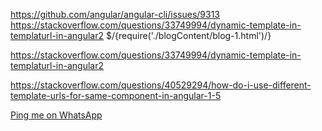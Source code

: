 https://github.com/angular/angular-cli/issues/9313
https://stackoverflow.com/questions/33749994/dynamic-template-in-templaturl-in-angular2
 <ng-template> $/{require('./blogContent/blog-1.html')/}  </ng-template>

 https://stackoverflow.com/questions/33749994/dynamic-template-in-templaturl-in-angular2
 

 https://stackoverflow.com/questions/40529294/how-do-i-use-different-template-urls-for-same-component-in-angular-1-5
 


<a href="whatsapp://send?text=HelloWorld&phone=+14438701456">Ping me on WhatsApp</a>
